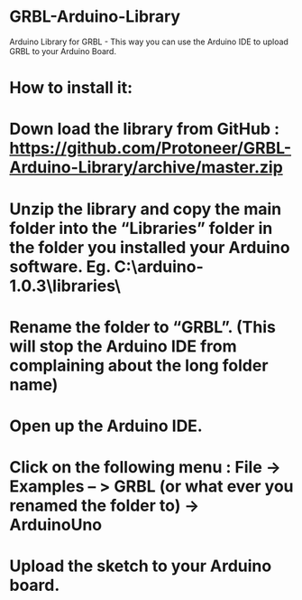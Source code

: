 GRBL-Arduino-Library
====================

Arduino Library for GRBL - This way you can use the Arduino IDE to upload GRBL to your Arduino Board.


How to install it:
==================

# Down load the library from GitHub : https://github.com/Protoneer/GRBL-Arduino-Library/archive/master.zip
# Unzip the library and copy the main folder into the “Libraries” folder in the folder you installed your Arduino software. Eg. C:\arduino-1.0.3\libraries\
# Rename the folder to “GRBL”. (This will stop the Arduino IDE from complaining about the long folder name)
# Open up the Arduino IDE.
# Click on the following menu : File -> Examples – > GRBL (or what ever you renamed the folder to) -> ArduinoUno
# Upload the sketch to your Arduino board.
